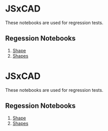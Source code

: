 
# JSxCAD

These notebooks are used for regression tests.

## Regession Notebooks

1. [Shape](#JSxCAD@https://gitcdn.link/cdn/jsxcad/JSxCAD/master/api/v1-shape/nb/shape.nb)
1. [Shapes](#JSxCAD@https://gitcdn.link/cdn/jsxcad/JSxCAD/master/api/v1-shapes/nb/shapes.nb)


# JSxCAD

These notebooks are used for regression tests.

## Regession Notebooks

1. [Shape](#JSxCAD@https://gitcdn.link/cdn/jsxcad/JSxCAD/master/api/v1-shape/nb/shape.nb)
1. [Shapes](#JSxCAD@https://gitcdn.link/cdn/jsxcad/JSxCAD/master/api/v1-shapes/nb/shapes.nb)
